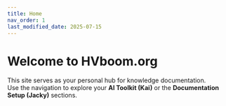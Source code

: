 ```yaml
---
title: Home
nav_order: 1
last_modified_date: 2025-07-15
---
```


# Welcome to HVboom.org

This site serves as your personal hub for knowledge documentation.  
Use the navigation to explore your **AI Toolkit (Kai)** or the **Documentation Setup (Jacky)** sections.
